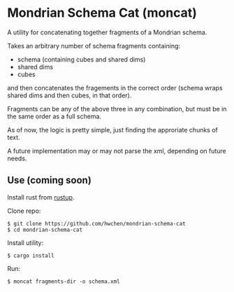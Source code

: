 # Mondrian Schema Cat (moncat)
A utility for concatenating together fragments of a Mondrian schema.

Takes an arbitrary number of schema fragments containing:
- schema (containing cubes and shared dims)
- shared dims
- cubes

and then concatenates the fragements in the correct
order (schema wraps shared dims and then cubes,
in that order).

Fragments can be any of the above three in any combination,
but must be in the same order as a full schema.

As of now, the logic is pretty simple, just finding the approriate chunks of text.

A future implementation may or may not parse the xml, depending on future needs.

## Use (coming soon)

Install rust from [rustup](rustup.rs).

Clone repo:
```
$ git clone https://github.com/hwchen/mondrian-schema-cat
$ cd mondrian-schema-cat
```

Install utility:
```
$ cargo install
```

Run:
```
$ moncat fragments-dir -o schema.xml
```
